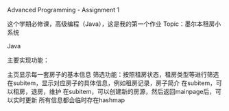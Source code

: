 Advanced Programming - Assignment 1

这个学期必修课，高级编程（Java），这是我的第一个作业 Topic：墨尔本租房小系统


Java

主要实现功能：


主页显示每一套房子的基本信息
筛选功能：按照租房状态，租房类型等进行筛选
在subitem，显示对应房子的具体信息，例如租房记录，房子简介
在subitem，可以租房，退房，维护
在subitem，可以创建新的房源，然后返回mainpage后，可以实时更新
所有信息都会临时存在hashmap
